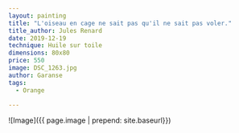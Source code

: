 ```yaml
---
layout: painting
title: "L'oiseau en cage ne sait pas qu'il ne sait pas voler."
title_author: Jules Renard
date: 2019-12-19
technique: Huile sur toile
dimensions: 80x80
price: 550
image: DSC_1263.jpg
author: Garanse
tags:
  - Orange
  
---
```

![Image]({{ page.image | prepend: site.baseurl}})
